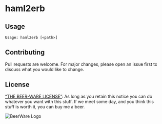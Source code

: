 # haml2erb


## Usage


```
Usage: haml2erb [<path>]
```

## Contributing
Pull requests are welcome. For major changes, please open an issue first to discuss what you would like to change.

## License


[“THE BEER-WARE LICENSE”](http://en.wikipedia.org/wiki/Beerware):
As long as you retain this notice you can do whatever you want with this stuff. If we meet some day, and you think this stuff is worth it, you can buy me a beer.

![BeerWare Logo](http://upload.wikimedia.org/wikipedia/commons/d/d5/BeerWare_Logo.svg)
